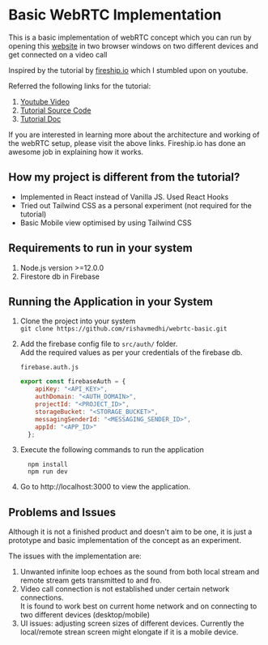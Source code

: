 # Basic WebRTC Implementation

This is a basic implementation of webRTC concept which you can run by opening this [website](https://rishavmedhi.github.io/webrtc-basic/) in two browser windows on two different devices and get connected on a video call

Inspired by the tutorial by [fireship.io](https://www.youtube.com/channel/UCsBjURrPoezykLs9EqgamOA) which I stumbled upon on youtube.

Referred the following links for the tutorial:
1. [Youtube Video](https://www.youtube.com/watch?v=WmR9IMUD_CY)
2. [Tutorial Source Code](https://github.com/fireship-io/webrtc-firebase-demo)
3. [Tutorial Doc](https://fireship.io/lessons/webrtc-firebase-video-chat/)

If you are interested in learning more about the architecture and working of the webRTC setup, please visit the above links. Fireship.io has done an awesome job in explaining how it works.

## How my project is different from the tutorial?

- Implemented in React instead of Vanilla JS. Used React Hooks
- Tried out Tailwind CSS as a personal experiment (not required for the tutorial)
- Basic Mobile view optimised by using Tailwind CSS

## Requirements to run in your system

1. Node.js version >=12.0.0
2. Firestore db in Firebase

## Running the Application in your System

1. Clone the project into your system  
`git clone https://github.com/rishavmedhi/webrtc-basic.git`

2. Add the firebase config file to `src/auth/` folder.  
   Add the required values as per your credentials of the firebase db.  
  
    `firebase.auth.js`

    ```javascript
    export const firebaseAuth = {
        apiKey: "<API_KEY>",
        authDomain: "<AUTH_DOMAIN>",
        projectId: "<PROJECT_ID>",
        storageBucket: "<STORAGE_BUCKET>",
        messagingSenderId: "<MESSAGING_SENDER_ID>",
        appId: "<APP_ID>"
      };
    ```

3. Execute the following commands to run the application

    ```shell
      npm install
      npm run dev
    ```

4. Go to http://localhost:3000 to view the application.


## Problems and Issues
Although it is not a finished product and doesn't aim to be one, it is just a prototype and basic implementation of the concept as an experiment.

The issues with the implementation are:  

1. Unwanted infinite loop echoes as the sound from both local stream and remote stream gets transmitted to and fro.
2. Video call connection is not established under certain network connections.  
It is found to work best on current home network and on connecting to two different devices (desktop/mobile)
3. UI issues: adjusting screen sizes of different devices. Currently the local/remote strean screen might elongate if it is a mobile device.
